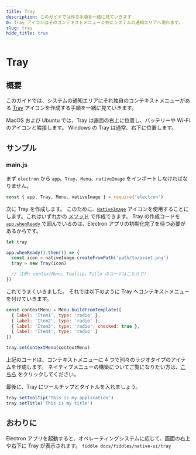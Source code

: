 ```yaml
---
title: Tray
description: このガイドでは作る手順を一緒に見ていきます
0: Tray アイコンはそのコンテキストメニューと共にシステムの通知エリアへ現れます。
slug: tray
hide_title: true
---
```


# Tray

## 概要

<!-- ✍ Update this section if you want to provide more details -->

このガイドでは、システムの通知エリアにそれ独自のコンテキストメニューがある [Tray](https://www.electronjs.org/docs/api/tray) アイコンを作成する手順を一緒に見ていきます。

MacOS および Ubuntu では、Tray は画面の右上に位置し、バッテリーや Wi-Fi のアイコンと隣接します。 Windows の Tray は通常、右下に位置します。

## サンプル

### main.js

まず `electron` から `app`、`Tray`、`Menu`、`nativeImage` をインポートしなければなりません。

```js
const { app, Tray, Menu, nativeImage } = require('electron')
```

次に Tray を作成します。 このために、[`NativeImage`](https://www.electronjs.org/docs/api/native-image) アイコンを使用することにします。これはいずれかの [メソッド](https://www.electronjs.org/docs/api/native-image#methods) で作成できます。 Tray の作成コードを [`app.whenReady`](https://www.electronjs.org/docs/api/app#appwhenready) で囲んでいるのは、Electron アプリの初期化完了を待つ必要があるからです。

```js title='main.js'
let tray

app.whenReady().then(() => {
  const icon = nativeImage.createFromPath('path/to/asset.png')
  tray = new Tray(icon)

  // 注釈: contextMenu、Tooltip、Title のコードはこちらで!
})
```

これでうまくいきました。 それでは以下のように Tray へコンテキストメニューを付けていきます。

```js
const contextMenu = Menu.buildFromTemplate([
  { label: 'Item1', type: 'radio' },
  { label: 'Item2', type: 'radio' },
  { label: 'Item3', type: 'radio', checked: true },
  { label: 'Item4', type: 'radio' }
])

tray.setContextMenu(contextMenu)
```

上記のコードは、コンテキストメニューに 4 つで別々のラジオタイプのアイテムを作成します。 ネイティブメニューの構築についてご覧になりたい方は、[こちら](https://www.electronjs.org/docs/api/menu#menubuildfromtemplatetemplate) をクリックしてください。

最後に、Tray にツールチップとタイトルを入れましょう。

```js
tray.setToolTip('This is my application')
tray.setTitle('This is my title')
```

## おわりに

Electron アプリを起動すると、オペレーティングシステムに応じて、画面の右上や右下に Tray が表示されます。
`fiddle docs/fiddles/native-ui/tray`
